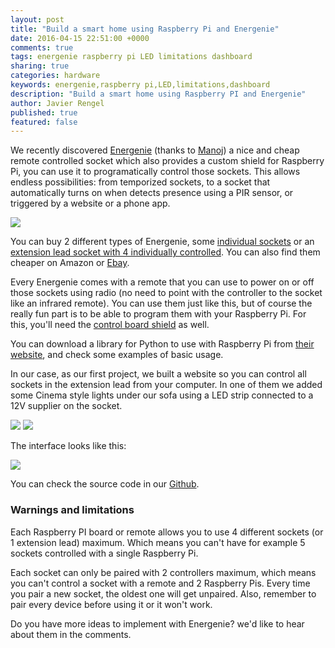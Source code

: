 ```yaml
---
layout: post
title: "Build a smart home using Raspberry Pi and Energenie"
date: 2016-04-15 22:51:00 +0000
comments: true
tags: energenie raspberry pi LED limitations dashboard
sharing: true
categories: hardware
keywords: energenie,raspberry pi,LED,limitations,dashboard
description: "Build a smart home using Raspberry PI and Energenie"
author: Javier Rengel
published: true
featured: false
---
```


We recently discovered [Energenie](https://energenie4u.co.uk/) (thanks to [Manoj](https://twitter.com/Man0jN)) a nice and cheap remote controlled socket
which also provides a custom shield for Raspberry Pi, you can use it to
programatically control those sockets. This allows endless possibilities:
from temporized sockets, to a socket that automatically turns on when
detects presence using a PIR sensor, or triggered by a website or a phone app.

<img src='https://www.flickr.com/photos/136662316@N07/25845471424/sizes/m/'/>

<!-- more -->

You can buy 2 different types of Energenie, some [individual sockets](https://energenie4u.co.uk/catalogue/product/ENER002-4)
or an [extension lead socket with 4 individually controlled](https://energenie4u.co.uk/catalogue/product/ENER010).
You can also find them cheaper on Amazon or [Ebay](http://www.ebay.co.uk/itm/161972721449?_trksid=p2060353.m2749.l2649&ssPageName=STRK%3AMEBIDX%3AIT).

Every Energenie comes with a remote that you can use to power on or off those sockets using radio
(no need to point with the controller to the socket like an infrared remote).
You can use them just like this, but of course the really fun part is to be able
to program them with your Raspberry Pi. For this, you'll need the
[control board shield](https://energenie4u.co.uk/catalogue/product/ENER314)
as well.

You can download a library for Python to use with Raspberry Pi from [their website](http://pythonhosted.org/energenie/), and check some examples of basic usage.

In our case, as our first project, we built a website so you can control all
sockets in the extension lead from your
computer. In one of them we added some Cinema style lights under our sofa using a
LED strip connected to a 12V supplier on the socket.

<img src='https://farm2.staticflickr.com/1704/26449115715_b672c53b20_z_d.jpg'/>
<img src='https://farm2.staticflickr.com/1652/26449115515_60a9fd10a7_z_d.jpg'/>

The interface looks like this:

<img src='https://farm2.staticflickr.com/1630/26423191956_b64967a883_o_d.png'/>

You can check the source code in our [Github](https://github.com/rephus/energenie-manager).

### Warnings and limitations

Each Raspberry PI board or remote allows you to use 4 different sockets
(or 1 extension lead)  maximum. Which means you can't have for example 5 sockets
controlled with a single Raspberry Pi.

Each socket can only be paired with 2 controllers maximum, which means you can't control a socket with a remote and 2 Raspberry Pis. Every time you pair a new socket, the oldest one will get unpaired. Also, remember to pair every device before using it or it won't work.

Do you have more ideas to implement with Energenie? we'd like to hear about them in the comments.
